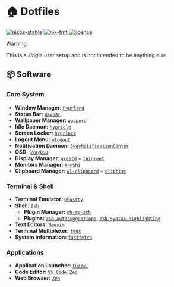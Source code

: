 # 🏠 Dotfiles

[![nixos-stable](https://img.shields.io/badge/NixOS-stable-informational.svg?logo=nixos)](https://github.com/nixos/nixpkgs)
[![nix-fmt](https://github.com/peucastro/dotfiles/actions/workflows/ci.yaml/badge.svg)](https://github.com/peucastro/dotfiles/actions/workflows/ci.yaml)
[![license](https://img.shields.io/github/license/peucastro/dotfiles)](https://github.com/peucastro/dotfiles/blob/main/LICENSE)

> [!WARNING]
> This is a _single user_ setup and is not intended to be anything else.

## 📦 Software

### Core System

- **Window Manager:** [`Hyprland`](https://hypr.land/)
- **Status Bar:** [`Waybar`](https://github.com/Alexays/Waybar/)
- **Wallpaper Manager:** [`wpaperd`](https://github.com/danyspin97/wpaperd/)
- **Idle Daemon:** [`hypridle`](https://wiki.hypr.land/Hypr-Ecosystem/hypridle/)
- **Screen Locker:** [`hyprlock`](https://wiki.hypr.land/Hypr-Ecosystem/hyprlock/)
- **Logout Menu:** [`wlogout`](https://github.com/ArtsyMacaw/wlogout/)
- **Notification Daemon:** [`SwayNotificationCenter`](https://github.com/ErikReider/SwayNotificationCenter)
- **OSD:** [`SwayOSD`](https://github.com/ErikReider/SwayOSD/)
- **Display Manager**: [`greetd`](https://sr.ht/~kennylevinsen/greetd/) + [`tuigreet`](https://github.com/apognu/tuigreet/)
- **Monitors Manager**: [`kanshi`](https://gitlab.freedesktop.org/emersion/kanshi/)
- **Clipboard Manager:** [`wl-clipboard`](https://github.com/bugaevc/wl-clipboard/) + [`cliphist`](https://github.com/sentriz/cliphist/)

### Terminal & Shell

- **Terminal Emulator:** [`Ghostty`](https://ghostty.org/)
- **Shell:** [`Zsh`](https://www.zsh.org/)
  - **Plugin Manager:** [`oh-my-zsh`](https://ohmyz.sh/)
  - **Plugins:** [`zsh-autosuggestions`](https://github.com/zsh-users/zsh-autosuggestions/), [`zsh-syntax-highlighting`](https://github.com/zsh-users/zsh-syntax-highlighting/)
- **Text Editors:** [`Neovim`](https://neovim.io/)
- **Terminal Multiplexer:** [`tmux`](https://github.com/tmux/tmux/)
- **System Information:** [`fastfetch`](https://github.com/fastfetch-cli/fastfetch/)

### Applications

- **Application Launcher:** [`Fuzzel`](https://codeberg.org/dnkl/fuzzel/)
- **Code Editor:** [`VS Code`](https://code.visualstudio.com/), [`Zed`](https://zed.dev/)
- **Web Browser:** [`Zen`](https://zen-browser.app/)
